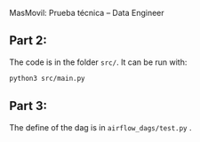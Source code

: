 MasMovil: Prueba técnica – Data Engineer



## Part 2:

The code is in the folder `src/`. It can be run with:
```bash
python3 src/main.py
```

## Part 3:
The define of the dag is in `airflow_dags/test.py` .